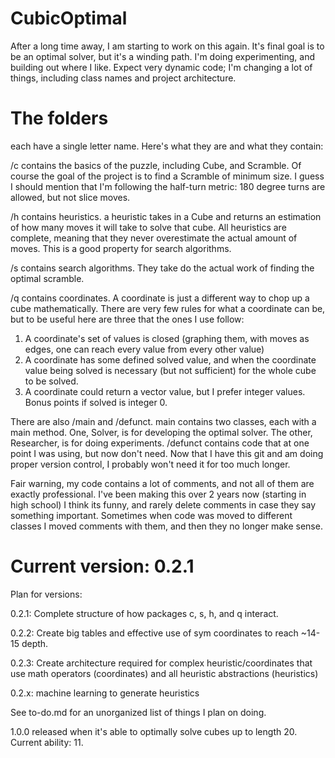 # CubicOptimal
After a long time away, I am starting to work on this again. It's final goal is to be an optimal solver, but it's a winding path. I'm doing experimenting, and building out where I like. Expect very dynamic code; I'm changing a lot of things, including class names and project architecture. 

# The folders
each have a single letter name. Here's what they are and what they contain:

/c contains the basics of the puzzle, including Cube, and Scramble. Of course the goal of the project is to find a Scramble of minimum size. I guess I should mention that I'm following the half-turn metric: 180 degree turns are allowed, but not slice moves.

/h contains heuristics. a heuristic takes in a Cube and returns an estimation of how many moves it will take to solve that cube. All heuristics are complete, meaning that they never overestimate the actual amount of moves. This is a good property for search algorithms.

/s contains search algorithms. They take do the actual work of finding the optimal scramble.

/q contains coordinates. A coordinate is just a different way to chop up a cube mathematically. There are very few rules for what a coordinate can be, but to be useful here are three that the ones I use follow:
1. A coordinate's set of values is closed (graphing them, with moves as edges, one can reach every value from every other value)
2. A coordinate has some defined solved value, and when the coordinate value being solved is necessary (but not sufficient) for the whole cube to be solved.
3. A coordinate could return a vector value, but I prefer integer values. Bonus points if solved is integer 0.

There are also /main and /defunct. main contains two classes, each with a main method. One, Solver, is for developing the optimal solver. The other, Researcher, is for doing experiments. /defunct contains code that at one point I was using, but now don't need. Now that I have this git and am doing proper version control, I probably won't need it for too much longer.

Fair warning, my code contains a lot of comments, and not all of them are exactly professional. I've been making this over 2 years now (starting in high school) I think its funny, and rarely delete comments in case they say something important. Sometimes when code was moved to different classes I moved comments with them, and then they no longer make sense.

# Current version: 0.2.1
Plan for versions:

0.2.1: Complete structure of how packages c, s, h, and q interact.

0.2.2: Create big tables and effective use of sym coordinates to reach ~14-15 depth.

0.2.3: Create architecture required for complex heuristic/coordinates that use math operators (coordinates) and all heuristic abstractions (heuristics)

0.2.x: machine learning to generate heuristics

See to-do.md for an unorganized list of things I plan on doing.

1.0.0 released when it's able to optimally solve cubes up to length 20. Current ability: 11.